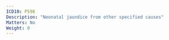 ```yaml
---
ICD10: P598
Description: "Neonatal jaundice from other specified causes"
Matters: No
Weight: 0
---
```


